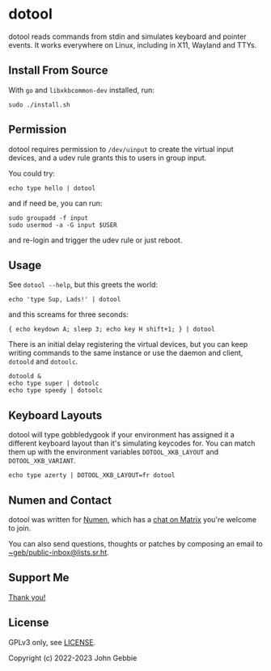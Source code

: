 # dotool

dotool reads commands from stdin and simulates keyboard and pointer events.
It works everywhere on Linux, including in X11, Wayland and TTYs.

## Install From Source

With `go` and `libxkbcommon-dev` installed, run:

    sudo ./install.sh

## Permission

dotool requires permission to `/dev/uinput` to create the virtual input
devices, and a udev rule grants this to users in group input.

You could try:

    echo type hello | dotool

and if need be, you can run:

    sudo groupadd -f input
    sudo usermod -a -G input $USER

and re-login and trigger the udev rule or just reboot.

## Usage

See `dotool --help`, but this greets the world:

    echo 'type Sup, Lads!' | dotool

and this screams for three seconds:

    { echo keydown A; sleep 3; echo key H shift+1; } | dotool

There is an initial delay registering the virtual devices, but you can
keep writing commands to the same instance or use the daemon and client,
`dotoold` and `dotoolc`.

    dotoold &
    echo type super | dotoolc
    echo type speedy | dotoolc

## Keyboard Layouts

dotool will type gobbledygook if your environment has assigned it a different
keyboard layout than it's simulating keycodes for.  You can match them up
with the environment variables `DOTOOL_XKB_LAYOUT` and `DOTOOL_XKB_VARIANT`.

    echo type azerty | DOTOOL_XKB_LAYOUT=fr dotool

## Numen and Contact

dotool was written for [Numen](https://numenvoice.org), which has a
[chat on Matrix](https://matrix.to/#/#numen:matrix.org) you're welcome to join.

You can also send questions, thoughts or patches by composing an email to
[~geb/public-inbox@lists.sr.ht](https://lists.sr.ht/~geb/public-inbox).

## Support Me

[Thank you!](https://liberapay.com/geb)

## License

GPLv3 only, see [LICENSE](./LICENSE).

Copyright (c) 2022-2023 John Gebbie
